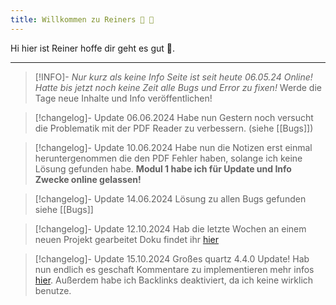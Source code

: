 ```yaml
---
title: Willkommen zu Reiners 🥈 🧠
---
```


Hi hier ist Reiner hoffe dir geht es gut 👾. 

---


> [!INFO]-
> *Nur kurz als keine Info Seite ist seit heute 06.05.24 Online!* 
> *Hatte bis jetzt noch keine Zeit alle Bugs und Error zu fixen!*
> Werde die Tage neue Inhalte und Info veröffentlichen!

> [!changelog]- Update 06.06.2024
> Habe nun Gestern noch versucht die Problematik mit der PDF Reader zu verbessern. (siehe [[Bugs]])

> [!changelog]- Update 10.06.2024
> Habe nun die Notizen erst einmal heruntergenommen die den PDF Fehler haben, solange ich keine Lösung gefunden habe. **Modul 1 habe ich für Update und Info Zwecke online gelassen!**

> [!changelog]- Update 14.06.2024
> Lösung zu allen Bugs gefunden siehe [[Bugs]]

> [!changelog]- Update 12.10.2024
> Hab die letzte Wochen an einem neuen Projekt gearbeitet Doku findet ihr [hier](Projects/MQTT%20Server%20und%20Visualisierung%20als%20Container%20Stack%20verwalten.md)

> [!changelog]- Update 15.10.2024
> Großes quartz 4.4.0 Update! Hab nun endlich es geschaft Kommentare zu implementieren mehr infos [hier](https://giscus.app/de). Außerdem habe ich Backlinks deaktiviert, da ich keine wirklich benutze.  